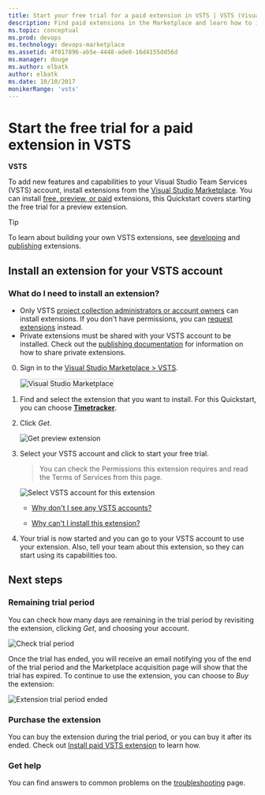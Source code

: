 ```yaml
---
title: Start your free trial for a paid extension in VSTS | VSTS (Visual Studio Online)
description: Find paid extensions in the Marketplace and learn how to install them and start your free trial period. 
ms.topic: conceptual
ms.prod: devops
ms.technology: devops-marketplace
ms.assetid: 4f017896-ab5e-4448-ade0-16d4155dd56d 
ms.manager: douge
ms.author: elbatk
author: elbatk
ms.date: 10/10/2017
monikerRange: 'vsts'
---
```




# Start the free trial for a paid extension in VSTS

**VSTS**

To add new features and capabilities to your Visual Studio Team Services (VSTS) account, install extensions from the [Visual Studio Marketplace](https://marketplace.visualstudio.com/vsts). You can install [free, preview, or paid](./faq-extensions.md#difference) extensions, this Quickstart covers starting the free trial for a preview extension. 

> [!TIP]
> To learn about building your own VSTS extensions, see [developing](http://aka.ms/vsoextensions) and 
> [publishing](http://aka.ms/vsmarketplace-publish) extensions.

<a name="install-extension"></a>
## Install an extension for your VSTS account

### What do I need to install an extension?
* Only VSTS [project collection administrators or account owners](faq-extensions.md#find-owner) can install extensions. If you don't have permissions, you can [request extensions](request-vsts-extension.md) instead. 
* Private extensions must be shared with your VSTS account to be installed. Check out the
[publishing documentation](../extend/publish/overview.md#upload) for information on how to share private extensions.


0.  Sign in to the [Visual Studio Marketplace > VSTS](https://marketplace.visualstudio.com/vsts).
	
	<img alt="Visual Studio Marketplace" src="_img/get-vsts-extensions/marketplace.png" style="border: 1px solid #CCCCCC" />

0.	Find and select the extension that you want to install. For this Quickstart, you can choose [**Timetracker**](https://marketplace.visualstudio.com/items?itemName=Berichthaus.TfsTimetracker).

0.	Click *Get*.

	![Get preview extension](_img/get-vsts-extensions/get-preview-extension.png)

0.  Select your VSTS account and click to start your free trial. 

    > You can check the Permissions this extension requires and read the Terms of Services from this page. 

	![Select VSTS account for this extension](_img/get-vsts-extensions/click-start-trial.png)

	*	[Why don't I see any VSTS accounts?](./faq-extensions.md#no-accounts) 

	*	[Why can't I install this extension?](./faq-extensions.md#no-permissions) 

0. Your trial is now started and you can go to your VSTS account to use your extension. Also, tell your team about this extension, so they can start using its capabilities too.


## Next steps

### Remaining trial period
You can check how many days are remaining in the trial period by revisiting the extension, clicking *Get*, and choosing your account.

![Check trial period](_img/get-vsts-extensions/check-trial-period.png)

Once the trial has ended, you will receive an email notifying you of the end of the trial period and the Marketplace acquisition page will show that the trial has expired. To continue to use the extension, you can choose to *Buy* the extension:

![Extension trial period ended](_img/get-vsts-extensions/trial-expired.png)

### Purchase the extension
You can buy the extension during the trial period, or you can buy it after its ended. Check out [Install paid VSTS extension](./install-paid-vsts-extension.md) to learn how.

### Get help
You can find answers to common problems on the [troubleshooting](faq-extensions.md) page.
